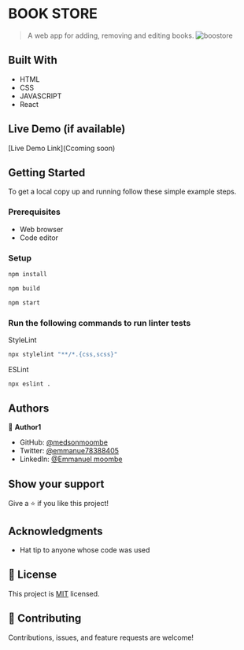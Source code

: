 # BOOK STORE

> A web app for adding, removing and editing books.
![boostore](https://user-images.githubusercontent.com/98400013/174115211-6d5f7ae8-d577-4f00-8f26-1fdf6acafe9a.png)



## Built With

- HTML
- CSS
- JAVASCRIPT
- React

## Live Demo (if available)
[Live Demo Link](Ccoming soon)



## Getting Started


To get a local copy up and running follow these simple example steps.

### Prerequisites

- Web browser
- Code editor

### Setup


```bash
npm install
```

```bash
npm build
```

```bash
npm start
```

### Run the following commands to run linter tests


StyleLint
```bash
npx stylelint "**/*.{css,scss}"
```

ESLint
```bash
npx eslint .
```



## Authors

👤 **Author1**

- GitHub: [@medsonmoombe](https://github.com/medsonmoombe)
- Twitter: [@emmanue78388405](https://twitter.com/@emmanue78388405)
- LinkedIn: [@Emmanuel moombe](https://www.linkedin.com/in/emmanuel-moombe-821918230/)


## Show your support

Give a ⭐️ if you like this project!

## Acknowledgments

- Hat tip to anyone whose code was used

## 📝 License

This project is [MIT](https://github.com/medsonmoombe/book-store/blob/dev/LICENSE) licensed.

## 🤝 Contributing

Contributions, issues, and feature requests are welcome!

